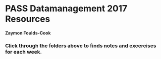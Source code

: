 # PASS Datamanagement 2017 Resources
#### Zaymon Foulds-Cook

### Click through the folders above to finds notes and excercises for each week.
  

